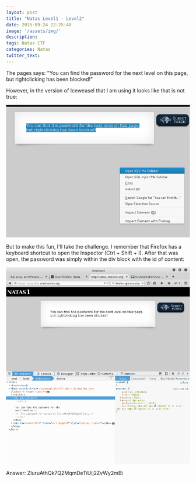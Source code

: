 ```yaml
---
layout: post
title: "Natas Level1 - Level2"
date: 2015-09-24 22:25:48
image: '/assets/img/'
description:
tags: Natas CTF
categories: Natas
twitter_text:
---
```

The pages says:
"You can find the password for the next level on this page, but rightclicking has been blocked!"

However, in the version of Iceweasel that I am using it looks like that is not true:

![Screenshot1](/assets/img/screenshots/Natas_level1-1.png)
 
But to make this fun, I'll take the challenge. I remember that Firefox has a keyboard shortcut to open the Inspector (Ctrl + Shift + I). After that was open, the password was simply within the div block with the id of content:

![Screenshot2](/assets/img/screenshots/Natas_level1-2.png)

 
Answer: ZluruAthQk7Q2MqmDeTiUij2ZvWy2mBi
